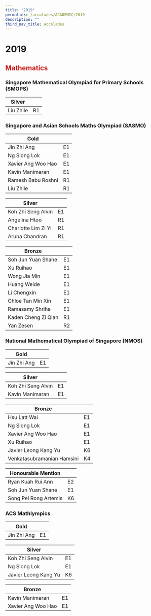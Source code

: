 ```yaml
---
title: "2019"
permalink: /accolades/ACADEMIC/2019
description: ""
third_nav_title: Accolades
---
```


# 2019
## <span style = "color: #c81b1b"> <b>Mathematics</b> </span>

### Singapore Mathematical Olympiad for Primary Schools (SMOPS)

| Silver    |     |
|-----------|-----|
| Liu Zhile | R1  |

### Singapore and Asian Schools Maths Olympiad (SASMO)

| Gold               |      |
|--------------------|------|
| Jin Zhi Ang        | E1   |
| Ng Siong Lok       | E1   |
| Xavier Ang Woo Hao | E1   |
| Kavin Manimaran    | E1   |
| Ramesh Babu Roshni | R1   |
|  Liu Zhile         | R1   |

| Silver              |      |
|---------------------|------|
| Koh Zhi Seng Alvin  | E1   |
| Angelina Htoo       | R1   |
| Charlotte Lim Zi Yi | R1   |
| Aruna Chandran      |  R1  |

| Bronze               |     |
|----------------------|-----|
| Soh Jun Yuan Shane   | E1  |
|  Xu Ruihao           | E1  |
|  Wong Jia Min        | E1  |
|  Huang Weide         | E1  |
|  Li Chengxin         | E1  |
|  Chloe Tan Min Xin   | E1  |
|  Ramasamy Shriha     | E1  |
|  Kaden Cheng Zi Qian | R1  |
|  Yan Zesen           | R2  |

### National Mathematical Olympiad of Singapore (NMOS)

| Gold         |     |
|--------------|-----|
|  Jin Zhi Ang | E1  |

| Silver             |    |
|--------------------|----|
| Koh Zhi Seng Alvin | E1 |
| Kavin Manimaran    | E1 |

| Bronze                     |     |
|----------------------------|-----|
| Hsu Latt Wai               | E1  |
| Ng Siong Lok               | E1  |
| Xavier Ang Woo Hao         | E1  |
| Xu Ruihao                  | E1  |
| Javier Leong Kang Yu       | K6  |
| Venkatasubramanian Hamsini | K4  |

| Honourable Mention    |    |
|-----------------------|----|
| Ryan Kuah Rui Ann     | E2 |
| Soh Jun Yuan Shane    | E1 |
| Song Pei Rong Artemis | K6 |

### ACS Mathlympics

| Gold        |     |
|-------------|-----|
| Jin Zhi Ang | E1  |

| Silver               |     |
|----------------------|-----|
| Koh Zhi Seng Alvin   | E1  |
| Ng Siong Lok         | E1  |
| Javier Leong Kang Yu |  K6 |

| Bronze             |     |
|--------------------|-----|
| Kavin Manimaran    | E1  |
| Xavier Ang Woo Hao | E1  |

